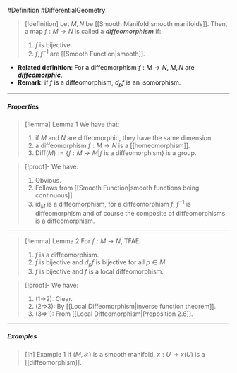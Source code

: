 #Definition #DifferentialGeometry  

> [!definition]
> Let $M,N$ be [[Smooth Manifold|smooth manifolds]]. Then, a map $f:M\to N$ is called a ***diffeomorphism*** if: 
> 1. $f$ is bijective.
> 2. $f,f^{-1}$ are [[Smooth Function|smooth]].
- **Related definition**: For a diffeomorphism $f:M\to N$, $M,N$ are ***diffeomorphic***.
- **Remark**: if $f$ is a diffeomorphism, $d_{p}f$ is an isomorphism.
---
##### Properties
> [!lemma] Lemma 1
> We have that:
> 1. if $M$ and $N$ are diffeomorphic, they have the same dimension.
> 2. a diffeomorphism $f:M\to N$ is a [[homeomorphism]].
> 3. $\text{Diff}(M):=\{ f:M\to M|f \text{ is a diffeomorphism} \}$ is a group.

> [!proof]-
> We have:
> 1. Obvious.
> 2. Follows from [[Smooth Function|smooth functions being continuous]].
> 3. $\text{id}_{M}$ is a diffeomorphism, for a diffeomorphism $f$, $f^{-1}$ is diffeomorphism and of course the composite of diffeomorphisms is a diffeomorphism.
---
> [!lemma] Lemma 2
> For $f:M\to N$, TFAE:
> 1. $f$ is a diffeomorphism.
> 2. $f$ is bijective and $d_{p}f$ is bijective for all $p\in M$.
> 3. $f$ is bijective and $f$ is a local diffeomorphism.

> [!proof]-
> We have:
> 1. (1=>2): Clear.
> 2. (2=>3): By [[Local Diffeomorphism|inverse function theorem]].
> 3. (3=>1): From [[Local Diffeomorphism|Proposition 2.6]].
---
##### Examples
> [!h] Example 1
> If $(M,\mathcal{X})$ is a smooth manifold, $x:U\to x(U)$ is a [[diffeomorphism]]. 